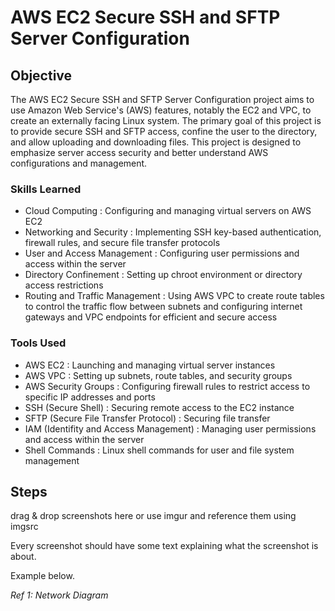 # AWS EC2 Secure SSH and SFTP Server Configuration

## Objective

The AWS EC2 Secure SSH and SFTP Server Configuration project aims to use Amazon Web Service's (AWS) features, notably the EC2 and VPC, to create an externally facing Linux system. The primary goal of this project is to provide secure SSH and SFTP access, confine the user to the directory, and allow uploading and downloading files. This project is designed to emphasize server access security and better understand AWS configurations and management.

### Skills Learned
- Cloud Computing : Configuring and managing virtual servers on AWS EC2
- Networking and Security : Implementing SSH key-based authentication, firewall rules, and secure file transfer protocols
- User and Access Management : Configuring user permissions and access within the server
- Directory Confinement : Setting up chroot environment or directory access restrictions
- Routing and Traffic Management : Using AWS VPC to create route tables to control the traffic flow between subnets and configuring internet gateways and VPC endpoints for efficient and secure access

### Tools Used

- AWS EC2 : Launching and managing virtual server instances
- AWS VPC : Setting up subnets, route tables, and security groups
- AWS Security Groups : Configuring firewall rules to restrict access to specific IP addresses and ports
- SSH (Secure Shell) : Securing remote access to the EC2 instance
- SFTP (Secure File Transfer Protocol) : Securing file transfer
- IAM (Identifity and Access Management) : Managing user permissions and access within the server
- Shell Commands : Linux shell commands for user and file system management

## Steps
drag & drop screenshots here or use imgur and reference them using imgsrc

Every screenshot should have some text explaining what the screenshot is about.

Example below.

*Ref 1: Network Diagram*
